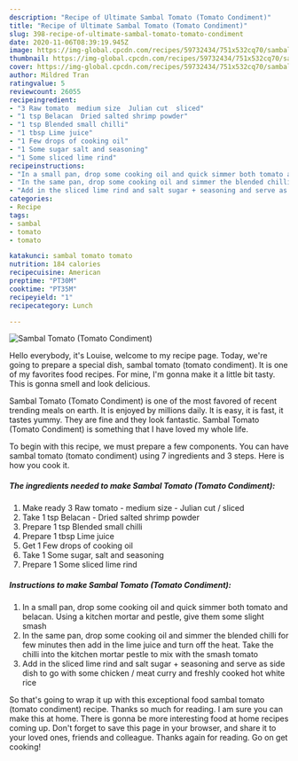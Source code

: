 ```yaml
---
description: "Recipe of Ultimate Sambal Tomato (Tomato Condiment)"
title: "Recipe of Ultimate Sambal Tomato (Tomato Condiment)"
slug: 398-recipe-of-ultimate-sambal-tomato-tomato-condiment
date: 2020-11-06T08:39:19.945Z
image: https://img-global.cpcdn.com/recipes/59732434/751x532cq70/sambal-tomato-tomato-condiment-recipe-main-photo.jpg
thumbnail: https://img-global.cpcdn.com/recipes/59732434/751x532cq70/sambal-tomato-tomato-condiment-recipe-main-photo.jpg
cover: https://img-global.cpcdn.com/recipes/59732434/751x532cq70/sambal-tomato-tomato-condiment-recipe-main-photo.jpg
author: Mildred Tran
ratingvalue: 5
reviewcount: 26055
recipeingredient:
- "3 Raw tomato  medium size  Julian cut  sliced"
- "1 tsp Belacan  Dried salted shrimp powder"
- "1 tsp Blended small chilli"
- "1 tbsp Lime juice"
- "1 Few drops of cooking oil"
- "1 Some sugar salt and seasoning"
- "1 Some sliced lime rind"
recipeinstructions:
- "In a small pan, drop some cooking oil and quick simmer both tomato and belacan. Using a kitchen mortar and pestle, give them some slight smash"
- "In the same pan, drop some cooking oil and simmer the blended chilli for few minutes then add in the lime juice and turn off the heat. Take the chilli into the kitchen mortar pestle to mix with the smash tomato"
- "Add in the sliced lime rind and salt sugar + seasoning and serve as side dish to go with some chicken / meat curry and freshly cooked hot white rice"
categories:
- Recipe
tags:
- sambal
- tomato
- tomato

katakunci: sambal tomato tomato 
nutrition: 184 calories
recipecuisine: American
preptime: "PT30M"
cooktime: "PT35M"
recipeyield: "1"
recipecategory: Lunch

---
```



![Sambal Tomato (Tomato Condiment)](https://img-global.cpcdn.com/recipes/59732434/751x532cq70/sambal-tomato-tomato-condiment-recipe-main-photo.jpg)

Hello everybody, it's Louise, welcome to my recipe page. Today, we're going to prepare a special dish, sambal tomato (tomato condiment). It is one of my favorites food recipes. For mine, I'm gonna make it a little bit tasty. This is gonna smell and look delicious.

Sambal Tomato (Tomato Condiment) is one of the most favored of recent trending meals on earth. It is enjoyed by millions daily. It is easy, it is fast, it tastes yummy. They are fine and they look fantastic. Sambal Tomato (Tomato Condiment) is something that I have loved my whole life.




To begin with this recipe, we must prepare a few components. You can have sambal tomato (tomato condiment) using 7 ingredients and 3 steps. Here is how you cook it.

<!--inarticleads1-->

##### The ingredients needed to make Sambal Tomato (Tomato Condiment):

1. Make ready 3 Raw tomato - medium size - Julian cut / sliced
1. Take 1 tsp Belacan - Dried salted shrimp powder
1. Prepare 1 tsp Blended small chilli
1. Prepare 1 tbsp Lime juice
1. Get 1 Few drops of cooking oil
1. Take 1 Some sugar, salt and seasoning
1. Prepare 1 Some sliced lime rind




<!--inarticleads2-->

##### Instructions to make Sambal Tomato (Tomato Condiment):

1. In a small pan, drop some cooking oil and quick simmer both tomato and belacan. Using a kitchen mortar and pestle, give them some slight smash
1. In the same pan, drop some cooking oil and simmer the blended chilli for few minutes then add in the lime juice and turn off the heat. Take the chilli into the kitchen mortar pestle to mix with the smash tomato
1. Add in the sliced lime rind and salt sugar + seasoning and serve as side dish to go with some chicken / meat curry and freshly cooked hot white rice




So that's going to wrap it up with this exceptional food sambal tomato (tomato condiment) recipe. Thanks so much for reading. I am sure you can make this at home. There is gonna be more interesting food at home recipes coming up. Don't forget to save this page in your browser, and share it to your loved ones, friends and colleague. Thanks again for reading. Go on get cooking!
